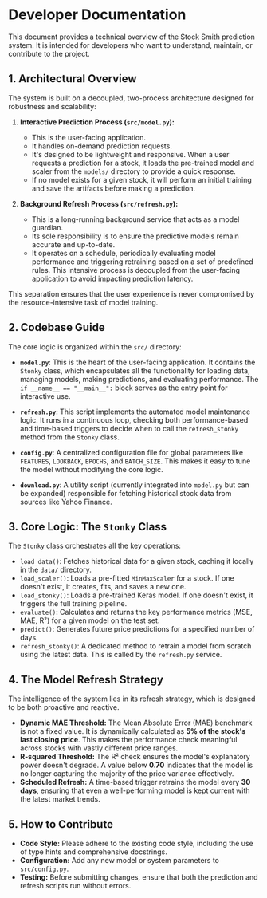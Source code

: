 # Developer Documentation

This document provides a technical overview of the Stock Smith prediction system. It is intended for developers who want to understand, maintain, or contribute to the project.

## 1. Architectural Overview

The system is built on a decoupled, two-process architecture designed for robustness and scalability:

1.  **Interactive Prediction Process (`src/model.py`):**
    - This is the user-facing application.
    - It handles on-demand prediction requests.
    - It's designed to be lightweight and responsive. When a user requests a prediction for a stock, it loads the pre-trained model and scaler from the `models/` directory to provide a quick response.
    - If no model exists for a given stock, it will perform an initial training and save the artifacts before making a prediction.

2.  **Background Refresh Process (`src/refresh.py`):**
    - This is a long-running background service that acts as a model guardian.
    - Its sole responsibility is to ensure the predictive models remain accurate and up-to-date.
    - It operates on a schedule, periodically evaluating model performance and triggering retraining based on a set of predefined rules. This intensive process is decoupled from the user-facing application to avoid impacting prediction latency.

This separation ensures that the user experience is never compromised by the resource-intensive task of model training.

## 2. Codebase Guide

The core logic is organized within the `src/` directory:

-   **`model.py`**: This is the heart of the user-facing application. It contains the `Stonky` class, which encapsulates all the functionality for loading data, managing models, making predictions, and evaluating performance. The `if __name__ == "__main__":` block serves as the entry point for interactive use.

-   **`refresh.py`**: This script implements the automated model maintenance logic. It runs in a continuous loop, checking both performance-based and time-based triggers to decide when to call the `refresh_stonky` method from the `Stonky` class.

-   **`config.py`**: A centralized configuration file for global parameters like `FEATURES`, `LOOKBACK`, `EPOCHS`, and `BATCH_SIZE`. This makes it easy to tune the model without modifying the core logic.

-   **`download.py`**: A utility script (currently integrated into `model.py` but can be expanded) responsible for fetching historical stock data from sources like Yahoo Finance.

## 3. Core Logic: The `Stonky` Class

The `Stonky` class orchestrates all the key operations:

-   `load_data()`: Fetches historical data for a given stock, caching it locally in the `data/` directory.
-   `load_scaler()`: Loads a pre-fitted `MinMaxScaler` for a stock. If one doesn't exist, it creates, fits, and saves a new one.
-   `load_stonky()`: Loads a pre-trained Keras model. If one doesn't exist, it triggers the full training pipeline.
-   `evaluate()`: Calculates and returns the key performance metrics (MSE, MAE, R²) for a given model on the test set.
-   `predict()`: Generates future price predictions for a specified number of days.
-   `refresh_stonky()`: A dedicated method to retrain a model from scratch using the latest data. This is called by the `refresh.py` service.

## 4. The Model Refresh Strategy

The intelligence of the system lies in its refresh strategy, which is designed to be both proactive and reactive.

-   **Dynamic MAE Threshold:** The Mean Absolute Error (MAE) benchmark is not a fixed value. It is dynamically calculated as **5% of the stock's last closing price**. This makes the performance check meaningful across stocks with vastly different price ranges.
-   **R-squared Threshold:** The R² check ensures the model's explanatory power doesn't degrade. A value below **0.70** indicates that the model is no longer capturing the majority of the price variance effectively.
-   **Scheduled Refresh:** A time-based trigger retrains the model every **30 days**, ensuring that even a well-performing model is kept current with the latest market trends.

## 5. How to Contribute

-   **Code Style:** Please adhere to the existing code style, including the use of type hints and comprehensive docstrings.
-   **Configuration:** Add any new model or system parameters to `src/config.py`.
-   **Testing:** Before submitting changes, ensure that both the prediction and refresh scripts run without errors.
